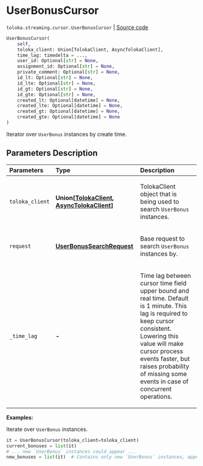 # UserBonusCursor
`toloka.streaming.cursor.UserBonusCursor` | [Source code](https://github.com/Toloka/toloka-kit/blob/v1.2.0.post1/src/streaming/cursor.py#L328)

```python
UserBonusCursor(
    self,
    toloka_client: Union[TolokaClient, AsyncTolokaClient],
    time_lag: timedelta = ...,
    user_id: Optional[str] = None,
    assignment_id: Optional[str] = None,
    private_comment: Optional[str] = None,
    id_lt: Optional[str] = None,
    id_lte: Optional[str] = None,
    id_gt: Optional[str] = None,
    id_gte: Optional[str] = None,
    created_lt: Optional[datetime] = None,
    created_lte: Optional[datetime] = None,
    created_gt: Optional[datetime] = None,
    created_gte: Optional[datetime] = None
)
```

Iterator over `UserBonus` instances by create time.

## Parameters Description

| Parameters | Type | Description |
| :----------| :----| :-----------|
`toloka_client`|**Union\[[TolokaClient](toloka.client.TolokaClient.md), [AsyncTolokaClient](toloka.async_client.client.AsyncTolokaClient.md)\]**|<p>TolokaClient object that is being used to search `UserBonus` instances.</p>
`request`|**[UserBonusSearchRequest](toloka.client.search_requests.UserBonusSearchRequest.md)**|<p>Base request to search `UserBonus` instances by.</p>
`_time_lag`|**-**|<p>Time lag between cursor time field upper bound and real time. Default is 1 minute. This lag is required to keep cursor consistent. Lowering this value will make cursor process events faster, but raises probability of missing some events in case of concurrent operations.</p>

**Examples:**

Iterate over `UserBonus` instances.

```python
it = UserBonusCursor(toloka_client=toloka_client)
current_bonuses = list(it)
# ... new `UserBonus` instances could appear ...
new_bonuses = list(it)  # Contains only new `UserBonus` instances, appeared since the previous call.
```
